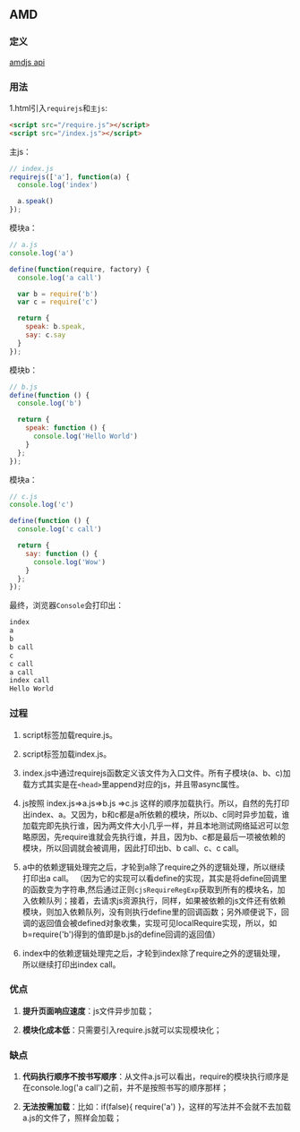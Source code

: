 AMD
---
### 定义
[amdjs api](https://github.com/amdjs/amdjs-api/blob/master/AMD.md)

### 用法
1.html引入`requirejs`和`主js`:
```html
<script src="/require.js"></script>
<script src="/index.js"></script>
```

主js：
```js
// index.js
requirejs(['a'], function(a) {
  console.log('index')

  a.speak()
});
```

模块a：
```js
// a.js
console.log('a')

define(function(require, factory) {
  console.log('a call')

  var b = require('b')
  var c = require('c')

  return {
    speak: b.speak,
    say: c.say
  }
});
```

模块b：
```js
// b.js
define(function () {
  console.log('b')

  return {
    speak: function () {
      console.log('Hello World')
    }
  };
});
```

模块a：
```js
// c.js
console.log('c')

define(function () {
  console.log('c call')

  return {
    say: function () {
      console.log('Wow')
    }
  };
});
```

最终，浏览器`Console`会打印出：
```js
index
a
b
b call
c
c call
a call
index call
Hello World
```

### 过程
1. script标签加载require.js。
2. script标签加载index.js。
3. index.js中通过requirejs函数定义该文件为入口文件。所有子模块(a、b、c)加载方式其实是在`<head>`里append对应的js，并且带async属性。

4. js按照
index.js=>a.js=>b.js
              =>c.js
这样的顺序加载执行。所以，自然的先打印出index、a。又因为，b和c都是a所依赖的模块，所以b、c同时异步加载，谁加载完即先执行谁，因为两文件大小几乎一样，并且本地测试网络延迟可以忽略原因，先require谁就会先执行谁，并且，因为b、c都是最后一项被依赖的模块，所以回调就会被调用，因此打印出b、b call、c、c call。

5. a中的依赖逻辑处理完之后，才轮到a除了require之外的逻辑处理，所以继续打印出a call。
（因为它的实现可以看define的实现，其实是将define回调里的函数变为字符串,然后通过正则`cjsRequireRegExp`获取到所有的模块名，加入依赖队列；接着，去请求js资源执行，同样，如果被依赖的js文件还有依赖模块，则加入依赖队列，没有则执行define里的回调函数；另外顺便说下，回调的返回值会被defined对象收集，实现可见localRequire实现，所以，如b=require('b')得到的值即是b.js的define回调的返回值）

6. index中的依赖逻辑处理完之后，才轮到index除了require之外的逻辑处理，所以继续打印出index call。

### 优点
1. **提升页面响应速度**：js文件异步加载；

2. **模块化成本低**：只需要引入require.js就可以实现模块化；

### 缺点
1. **代码执行顺序不按书写顺序**：从文件a.js可以看出，require的模块执行顺序是在console.log('a call')之前，并不是按照书写的顺序那样；

2. **无法按需加载**：比如：if(false){ require('a') }，这样的写法并不会就不去加载a.js的文件了，照样会加载；